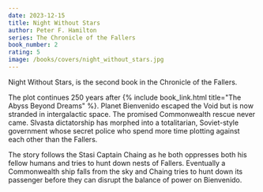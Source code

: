 ```yaml
---
date: 2023-12-15
title: Night Without Stars
author: Peter F. Hamilton
series: The Chronicle of the Fallers
book_number: 2
rating: 5
image: /books/covers/night_without_stars.jpg
---
```


<span class="book-title">Night Without Stars</span>, is the second book in the
Chronicle of the Fallers.

The plot continues 250 years after {% include book_link.html title="The Abyss
Beyond Dreams" %}. Planet Bienvenido escaped the Void but is now stranded in
intergalactic space. The promised Commonwealth rescue never came. Slvasta
dictatorship has morphed into a totalitarian, Soviet-style government whose
secret police who spend more time plotting against each other than the
Fallers.

The story follows the Stasi Captain Chaing as he both oppresses
both his fellow humans and tries to hunt down nests of Fallers. Eventually a
Commonwealth ship falls from the sky and Chaing tries to hunt down its
passenger before they can disrupt the balance of power on Bienvenido.
